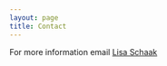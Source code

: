 ```yaml
---
layout: page
title: Contact
---
```


For more information email [Lisa Schaak](mailto:lisa.schaak@bih-charite.de)

